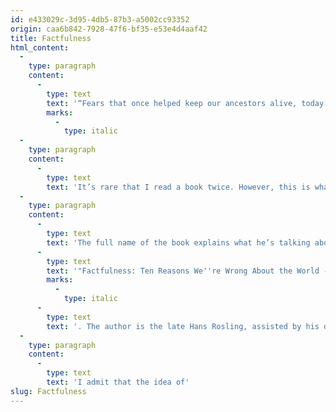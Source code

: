 ```yaml
---
id: e433029c-3d95-4db5-87b3-a5002cc93352
origin: caa6b842-7928-47f6-bf35-e53e4d4aaf42
title: Factfulness
html_content:
  -
    type: paragraph
    content:
      -
        type: text
        text: '“Fears that once helped keep our ancestors alive, today help keep journalists employed.” Hans Rosling'
        marks:
          -
            type: italic
  -
    type: paragraph
    content:
      -
        type: text
        text: 'It’s rare that I read a book twice. However, this is what I did when I recently reread "Factfulness". Some will say that it’s because I didn’t understand it the first time… That may be true, but it’s especially because I believe that this book contains many particularly interesting and important lessons and that a second reading couldn''t hurt. I highly recommend the book.'
  -
    type: paragraph
    content:
      -
        type: text
        text: 'The full name of the book explains what he’s talking about: '
      -
        type: text
        text: '"Factfulness: Ten Reasons We''re Wrong About the World - and Why Things Are Better Than You Think"'
        marks:
          -
            type: italic
      -
        type: text
        text: '. The author is the late Hans Rosling, assisted by his daughter –in-law Anna Rosling Rönnlund and his son Ola Rosling. There’s no real definition for the term Factfulness but I would suggest: the habit of making fact-informed decisions.'
  -
    type: paragraph
    content:
      -
        type: text
        text: 'I admit that the idea of'
slug: Factfulness
---
```

